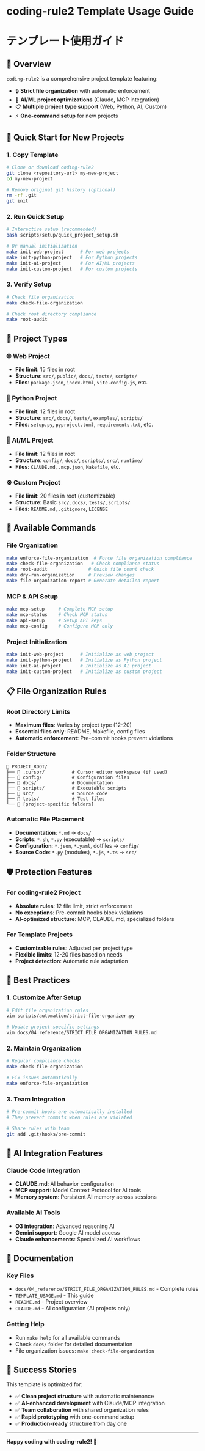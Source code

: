 # coding-rule2 Template Usage Guide
# テンプレート使用ガイド

## 🎯 Overview

`coding-rule2` is a comprehensive project template featuring:
- 🔒 **Strict file organization** with automatic enforcement
- 🤖 **AI/ML project optimizations** (Claude, MCP integration)
- 📋 **Multiple project type support** (Web, Python, AI, Custom)
- ⚡ **One-command setup** for new projects

## 🚀 Quick Start for New Projects

### 1. Copy Template
```bash
# Clone or download coding-rule2
git clone <repository-url> my-new-project
cd my-new-project

# Remove original git history (optional)
rm -rf .git
git init
```

### 2. Run Quick Setup
```bash
# Interactive setup (recommended)
bash scripts/setup/quick_project_setup.sh

# Or manual initialization
make init-web-project      # For web projects
make init-python-project   # For Python projects  
make init-ai-project       # For AI/ML projects
make init-custom-project   # For custom projects
```

### 3. Verify Setup
```bash
# Check file organization
make check-file-organization

# Check root directory compliance
make root-audit
```

## 📁 Project Types

### 🌐 Web Project
- **File limit**: 15 files in root
- **Structure**: `src/`, `public/`, `docs/`, `tests/`, `scripts/`
- **Files**: `package.json`, `index.html`, `vite.config.js`, etc.

### 🐍 Python Project
- **File limit**: 12 files in root
- **Structure**: `src/`, `docs/`, `tests/`, `examples/`, `scripts/`
- **Files**: `setup.py`, `pyproject.toml`, `requirements.txt`, etc.

### 🤖 AI/ML Project
- **File limit**: 12 files in root
- **Structure**: `config/`, `docs/`, `scripts/`, `src/`, `runtime/`
- **Files**: `CLAUDE.md`, `.mcp.json`, `Makefile`, etc.

### ⚙️ Custom Project
- **File limit**: 20 files in root (customizable)
- **Structure**: Basic `src/`, `docs/`, `tests/`, `scripts/`
- **Files**: `README.md`, `.gitignore`, `LICENSE`

## 🔧 Available Commands

### File Organization
```bash
make enforce-file-organization  # Force file organization compliance
make check-file-organization   # Check compliance status
make root-audit               # Quick file count check
make dry-run-organization     # Preview changes
make file-organization-report # Generate detailed report
```

### MCP & API Setup
```bash
make mcp-setup     # Complete MCP setup
make mcp-status    # Check MCP status
make api-setup     # Setup API keys
make mcp-config    # Configure MCP only
```

### Project Initialization
```bash
make init-web-project      # Initialize as web project
make init-python-project   # Initialize as Python project
make init-ai-project       # Initialize as AI project
make init-custom-project   # Initialize as custom project
```

## 📋 File Organization Rules

### Root Directory Limits
- **Maximum files**: Varies by project type (12-20)
- **Essential files only**: README, Makefile, config files
- **Automatic enforcement**: Pre-commit hooks prevent violations

### Folder Structure
```
📁 PROJECT_ROOT/
├── 📁 .cursor/          # Cursor editor workspace (if used)
├── 📁 config/           # Configuration files
├── 📁 docs/             # Documentation
├── 📁 scripts/          # Executable scripts
├── 📁 src/              # Source code
├── 📁 tests/            # Test files
└── 📁 [project-specific folders]
```

### Automatic File Placement
- **Documentation**: `*.md` → `docs/`
- **Scripts**: `*.sh`, `*.py` (executable) → `scripts/`
- **Configuration**: `*.json`, `*.yaml`, dotfiles → `config/`
- **Source Code**: `*.py` (modules), `*.js`, `*.ts` → `src/`

## 🛡️ Protection Features

### For coding-rule2 Project
- **Absolute rules**: 12 file limit, strict enforcement
- **No exceptions**: Pre-commit hooks block violations
- **AI-optimized structure**: MCP, CLAUDE.md, specialized folders

### For Template Projects
- **Customizable rules**: Adjusted per project type
- **Flexible limits**: 12-20 files based on needs
- **Project detection**: Automatic rule adaptation

## 🎯 Best Practices

### 1. Customize After Setup
```bash
# Edit file organization rules
vim scripts/automation/strict-file-organizer.py

# Update project-specific settings
vim docs/04_reference/STRICT_FILE_ORGANIZATION_RULES.md
```

### 2. Maintain Organization
```bash
# Regular compliance checks
make check-file-organization

# Fix issues automatically
make enforce-file-organization
```

### 3. Team Integration
```bash
# Pre-commit hooks are automatically installed
# They prevent commits when rules are violated

# Share rules with team
git add .git/hooks/pre-commit
```

## 🤖 AI Integration Features

### Claude Code Integration
- **CLAUDE.md**: AI behavior configuration
- **MCP support**: Model Context Protocol for AI tools
- **Memory system**: Persistent AI memory across sessions

### Available AI Tools
- **O3 integration**: Advanced reasoning AI
- **Gemini support**: Google AI model access
- **Claude enhancements**: Specialized AI workflows

## 📖 Documentation

### Key Files
- `docs/04_reference/STRICT_FILE_ORGANIZATION_RULES.md` - Complete rules
- `TEMPLATE_USAGE.md` - This guide
- `README.md` - Project overview
- `CLAUDE.md` - AI configuration (AI projects only)

### Getting Help
- Run `make help` for all available commands
- Check `docs/` folder for detailed documentation
- File organization issues: `make check-file-organization`

## 🎉 Success Stories

This template is optimized for:
- ✅ **Clean project structure** with automatic maintenance
- ✅ **AI-enhanced development** with Claude/MCP integration
- ✅ **Team collaboration** with shared organization rules
- ✅ **Rapid prototyping** with one-command setup
- ✅ **Production-ready** structure from day one

---

**Happy coding with coding-rule2! 🚀**